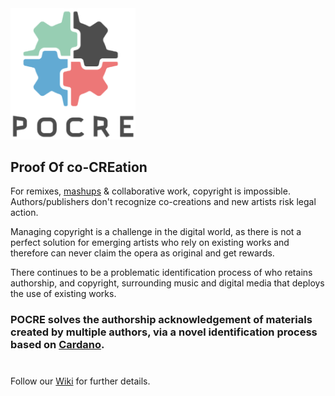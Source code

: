 <img src="./resources/POCRE-logo.png" alt="POCRE" width="200"/>

## Proof Of co-CREation

For remixes, [mashups](https://en.wikipedia.org/wiki/Mashup_(culture)) & collaborative work, copyright is impossible. Authors/publishers don't recognize co-creations and new artists risk legal action.

Managing copyright is a challenge in the digital world, as there is not a perfect solution for emerging artists who rely on existing works and therefore can never claim the opera as original and get rewards.

There continues to be a problematic identification process of who retains authorship, and copyright, surrounding music and digital media that deploys the use of existing works.

### POCRE solves the authorship acknowledgement of materials created by multiple authors, via a novel identification process based on [Cardano](https://cardano.org).

#

Follow our [Wiki](./wiki/High-level-use-case-workflow) for further details.

